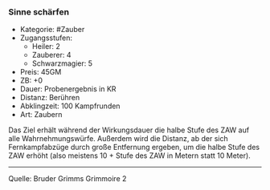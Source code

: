 ### Sinne schärfen

- Kategorie: #Zauber
- Zugangsstufen:
  - Heiler: 2
  - Zauberer: 4
  - Schwarzmagier: 5
- Preis: 45GM
- ZB: +0
- Dauer: Probenergebnis in KR
- Distanz: Berühren
- Abklingzeit: 100 Kampfrunden
- Art: Zaubern

Das Ziel erhält während der Wirkungsdauer die halbe Stufe des ZAW auf alle Wahrnehmungswürfe. Außerdem wird die Distanz, ab der sich Fernkampfabzüge durch große Entfernung ergeben, um die halbe Stufe des ZAW erhöht (also meistens 10 + Stufe des ZAW in Metern statt 10 Meter).

---

Quelle: Bruder Grimms Grimmoire 2
